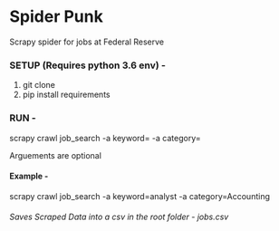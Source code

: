 # Spider Punk
Scrapy spider for jobs at Federal Reserve


### SETUP (Requires python 3.6 env) - 

1. git clone <url>
2. pip install requirements


### RUN - 

scrapy crawl job_search -a keyword=<insert keyword> -a category=<category of jobs>

Arguements are optional

#### Example - 

scrapy crawl job_search -a keyword=analyst -a category=Accounting


###### Saves Scraped Data into a csv in the root folder - jobs.csv
